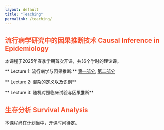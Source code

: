 ```yaml
---
layout: default
title: "Teaching"
permalink: /teaching/
---
```



## <span style="color:#F85634"> 流行病学研究中的因果推断技术 Causal Inference in Epidemiology  </span>
本课程于2025年春季学期首次开课，共36个学时的理论课。

** Lecture 1: 流行病学与因果推断:** [第一部分](/documents/Lec1_流行病学简史_20250224.pdf), [第二部分](/documents/Lec1_流行病学与因果推断.pdf)

** Lecture 2: 混杂的定义以及识别**

** Lecture 3: 随机对照临床试验与因果推断**


## <span style="color:#F85634"> 生存分析 Survival Analysis  </span>
本课程尚在计划当中，开课时间待定。
